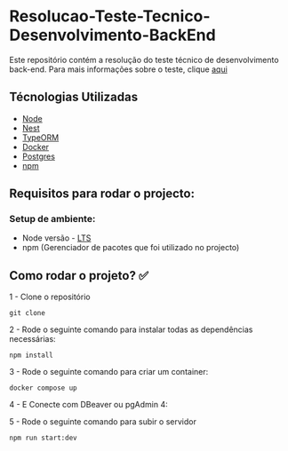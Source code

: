 # Resolucao-Teste-Tecnico-Desenvolvimento-BackEnd
Este repositório contém a resolução do teste técnico de desenvolvimento back-end. Para mais informações sobre o teste, clique <a href="https://github.com/afonsodasilva1/Resolucao-Teste-Tecnico-Desenvolvimento-BackEnd.git">aqui</a>

## Técnologias Utilizadas
* [Node](https://nodejs.org/en)
* [Nest]()
* [TypeORM]()
* [Docker]()
* [Postgres]()
* [npm]()

## Requisitos para rodar o projecto:

### Setup de ambiente: 
- Node versão - <a href="https://nodejs.org/dist/v20.11.1/node-v20.11.1-x64.msi">LTS</a>
- npm (Gerenciador de pacotes que foi utilizado no projecto)

## Como rodar o projeto? ✅

1 - Clone o repositório

```
git clone 
```

2 - Rode o seguinte comando para instalar todas as dependências necessárias: 
```
npm install
```

3 - Rode o seguinte comando para criar um container: 
```
docker compose up
```
4 -  E Conecte com DBeaver ou pgAdmin 4:

5 - Rode o seguinte comando para subir o servidor
```
npm run start:dev
```
